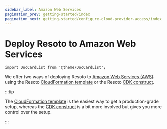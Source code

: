 ```yaml
---
sidebar_label: Amazon Web Services
pagination_prev: getting-started/index
pagination_next: getting-started/configure-cloud-provider-access/index
---
```


# Deploy Resoto to Amazon Web Services

```mdx-code-block
import DocCardList from '@theme/DocCardList';
```

We offer two ways of deploying Resoto to [Amazon Web Services (AWS)](https://aws.amazon.com): using the Resoto [CloudFormation template](./cloudformation.md) or the Resoto [CDK construct](./cdk.md).

:::tip

The [CloudFormation template](./cloudformation.md) is the easiest way to get a production-grade setup, whereas the [CDK construct](./cdk.md) is a bit more involved but gives you more control over the setup.

:::

<DocCardList />
